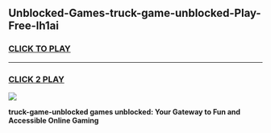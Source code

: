 
## Unblocked-Games-truck-game-unblocked-Play-Free-lh1ai
<h3>
<a href="https://premium76.site?title=truck-game-unblocked&ref=18A1">CLICK TO PLAY</a></h3>
<hr>

<h3>
<a href="https://premium76.site?title=truck-game-unblocked&ref=18A1">CLICK 2 PLAY</a>
  
</h3>

<a href="https://premium76.site?title=truck-game-unblocked&ref=18A1"><img src="https://clearcache.store/games.png"></a>


**truck-game-unblocked games unblocked: Your Gateway to Fun and Accessible Online Gaming**
